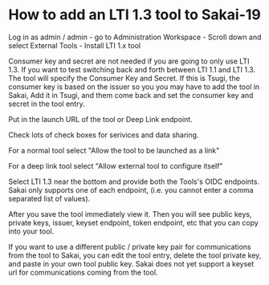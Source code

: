 
How to add an LTI 1.3 tool to Sakai-19
======================================

Log in as admin / admin - go to Administration Workspace - Scroll down and select External Tools - Install LTI 1.x tool

Consumer key and secret are  not needed if you are going to only use LTI 1.3.  If you want
to test switching back and forth between LTI 1.1 and LTI 1.3.  The tool will specify the
Consumer Key and Secret.  If this is Tsugi, the consumer key is based on the issuer so
you you may have to add the tool in Sakai, Add it in Tsugi, and them come back and set
the consumer key and secret in the tool entry.

Put in the launch URL of the tool or Deep Link endpoint.

Check lots of check boxes for serivices and data sharing.

For a normal tool select "Allow the tool to be launched as a link"

For a deep link tool select "Allow external tool to configure itself"

Select LTI 1.3 near the bottom and provide both the Tools's OIDC endpoints.  Sakai only
supports one of each endpoint, (i.e. you cannot enter a comma separated list of values).

After you save the tool immediately view it.  Then you will see public keys, private keys, issuer,
keyset endpoint, token endpoint, etc that you can copy into your tool.   

If you want to use a different public / private key pair for communications from the tool to Sakai,
you can edit the tool entry, delete the tool private key, and paste in your own tool public key.  Sakai
does not yet support a keyset url for communications coming from the tool.

